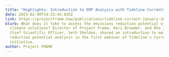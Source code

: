 ```yaml
---
title: "Highlights: Introduction to ERP Analysis with Tideline Currents"
date: 2023-02-08T14:15:43.835Z
link: https://projectframe.how/publications/tideline-current-january-2023
blurb: What does it take to assess the emissions reduction potential of emerging
  climate solutions? Director of Project Frame, Keri Browder, and Rho Impact’s
  Chief Scientific Officer, Seth Sheldon, shared an introduction to emissions
  reduction potential analysis in the first webinar of Tideline's Currents
  initiative.
author: Project FRAME
---
```

